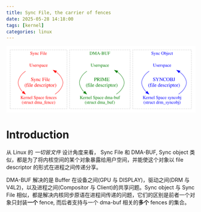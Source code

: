 ```yaml
---
title: Sync File, the carrier of fences
date: 2025-05-28 14:18:00
tags: [kernel]
categories: linux
---
```


![everything is file](/images/dot/everything-is-file.svg)

<!--more-->

# Introduction
从 Linux 的 *一切皆文件* 设计角度来看， Sync File 和 DMA-BUF, Sync object 类似，都是为了将内核空间的某个对象暴露给用户空间，并能使这个对象以 file descriptor 的形式在进程之间传递分享。

DMA-BUF 解决的是 Buffer 在设备之间(GPU 与 DISPLAY)，驱动之间(DRM 与 V4L2)，以及进程之间(Compositor 与 Client)的共享问题。Sync object 与 Sync File 相似，都是解决内核同步原语在进程间传递的问题，它们的区别是前者一个对象只封装**一个** fence, 而后者支持与一个 dma-buf 相关的**多个** fences 的集合。


